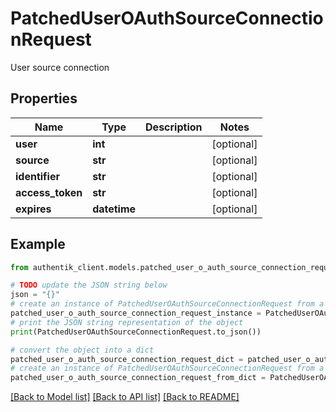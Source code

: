 # PatchedUserOAuthSourceConnectionRequest

User source connection

## Properties

Name | Type | Description | Notes
------------ | ------------- | ------------- | -------------
**user** | **int** |  | [optional] 
**source** | **str** |  | [optional] 
**identifier** | **str** |  | [optional] 
**access_token** | **str** |  | [optional] 
**expires** | **datetime** |  | [optional] 

## Example

```python
from authentik_client.models.patched_user_o_auth_source_connection_request import PatchedUserOAuthSourceConnectionRequest

# TODO update the JSON string below
json = "{}"
# create an instance of PatchedUserOAuthSourceConnectionRequest from a JSON string
patched_user_o_auth_source_connection_request_instance = PatchedUserOAuthSourceConnectionRequest.from_json(json)
# print the JSON string representation of the object
print(PatchedUserOAuthSourceConnectionRequest.to_json())

# convert the object into a dict
patched_user_o_auth_source_connection_request_dict = patched_user_o_auth_source_connection_request_instance.to_dict()
# create an instance of PatchedUserOAuthSourceConnectionRequest from a dict
patched_user_o_auth_source_connection_request_from_dict = PatchedUserOAuthSourceConnectionRequest.from_dict(patched_user_o_auth_source_connection_request_dict)
```
[[Back to Model list]](../README.md#documentation-for-models) [[Back to API list]](../README.md#documentation-for-api-endpoints) [[Back to README]](../README.md)


